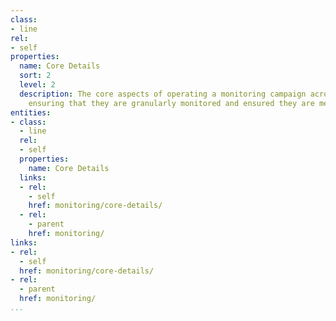 ```yaml
---
class:
- line
rel:
- self
properties:
  name: Core Details
  sort: 2
  level: 2
  description: The core aspects of operating a monitoring campaign across all services,
    ensuring that they are granularly monitored and ensured they are meeting SLAs.
entities:
- class:
  - line
  rel:
  - self
  properties:
    name: Core Details
  links:
  - rel:
    - self
    href: monitoring/core-details/
  - rel:
    - parent
    href: monitoring/
links:
- rel:
  - self
  href: monitoring/core-details/
- rel:
  - parent
  href: monitoring/
...
```

